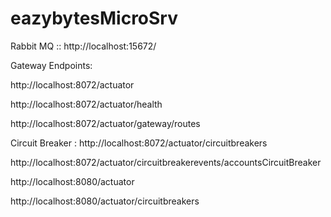 # eazybytesMicroSrv

Rabbit MQ ::
http://localhost:15672/

Gateway Endpoints:

http://localhost:8072/actuator

http://localhost:8072/actuator/health

http://localhost:8072/actuator/gateway/routes

Circuit Breaker :
http://localhost:8072/actuator/circuitbreakers

http://localhost:8072/actuator/circuitbreakerevents/accountsCircuitBreaker

http://localhost:8080/actuator

http://localhost:8080/actuator/circuitbreakers

